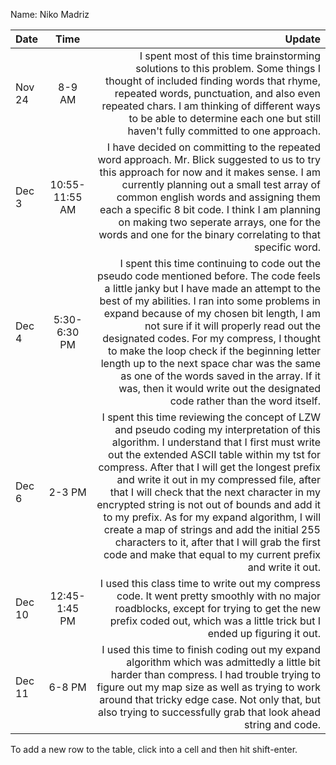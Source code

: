 Name: Niko Madriz

| Date   |      Time      |                                                                                                                                                                                                                                                                                                                                                                                                                                                                                                                                                                                                          Update |
|:-------|:--------------:|----------------------------------------------------------------------------------------------------------------------------------------------------------------------------------------------------------------------------------------------------------------------------------------------------------------------------------------------------------------------------------------------------------------------------------------------------------------------------------------------------------------------------------------------------------------------------------------------------------------:|
| Nov 24 |     8-9 AM     |                                                                                                                                                                                                                                                                                                   I spent most of this time brainstorming solutions to this problem. Some things I thought of included finding words that rhyme, repeated words, punctuation, and also even repeated chars. I am thinking of different ways to be able to determine each one but still haven't fully committed to one approach. |
| Dec 3  | 10:55-11:55 AM |                                                                                                                                                                                                                   I have decided on committing to the repeated word approach. Mr. Blick suggested to us to try this approach for now and it makes sense. I am currently planning out a small test array of common english words and assigning them each a specific 8 bit code. I think I am planning on making two seperate arrays, one for the words and one for the binary correlating to that specific word. |
| Dec 4  |  5:30-6:30 PM  |                                                       I spent this time continuing to code out the pseudo code mentioned before. The code feels a little janky but I have made an attempt to the best of my abilities. I ran into some problems in expand because of my chosen bit length, I am not sure if it will properly read out the designated codes. For my compress, I thought to make the loop check if the beginning letter length up to the next space char was the same as one of the words saved in the array. If it was, then it would write out the designated code rather than the word itself. |
| Dec 6  |     2-3 PM     | I spent this time reviewing the concept of LZW and pseudo coding my interpretation of this algorithm. I understand that I first must write out the extended ASCII table within my tst for compress. After that I will get the longest prefix and write it out in my compressed file, after that I will check that the next character in my encrypted string is not out of bounds and add it to my prefix. As for my expand algorithm, I will create a map of strings and add the initial 255 characters to it, after that I will grab the first code and make that equal to my current prefix and write it out. |
| Dec 10 | 12:45-1:45 PM  |                                                                                                                                                                                                                                                                                                                                                                                             I used this class time to write out my compress code. It went pretty smoothly with no major roadblocks, except for trying to get the new prefix coded out, which was a little trick but I ended up figuring it out. |
| Dec 11 |     6-8 PM     |                                                                                                                                                                                                                                                                                                   I used this time to finish coding out my expand algorithm which was admittedly a little bit harder than compress. I had trouble trying to figure out my map size as well as trying to work around that tricky edge case. Not only that, but also trying to successfully grab that look ahead string and code. |


To add a new row to the table, click into a cell and then hit shift-enter.